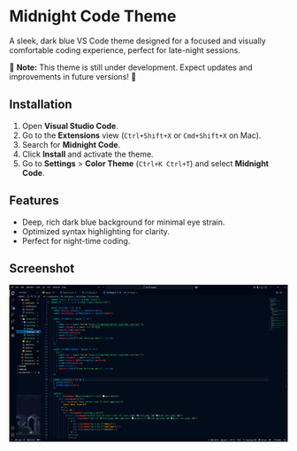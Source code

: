 # Midnight Code Theme

A sleek, dark blue VS Code theme designed for a focused and visually comfortable coding experience, perfect for late-night sessions.

🚧 **Note:** This theme is still under development. Expect updates and improvements in future versions! 🚧

## Installation

1. Open **Visual Studio Code**.
2. Go to the **Extensions** view (`Ctrl+Shift+X` or `Cmd+Shift+X` on Mac).
3. Search for **Midnight Code**.
4. Click **Install** and activate the theme.
5. Go to **Settings** > **Color Theme** (`Ctrl+K Ctrl+T`) and select **Midnight Code**.

## Features

- Deep, rich dark blue background for minimal eye strain.
- Optimized syntax highlighting for clarity.
- Perfect for night-time coding.

## Screenshot

![Midnight Code Theme](assets/screenshot.png)
